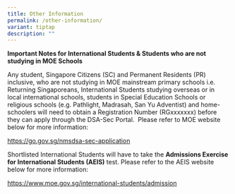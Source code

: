 ```yaml
---
title: Other Information
permalink: /other-information/
variant: tiptap
description: ""
---
```

<p><strong>Important Notes for International Students &amp; Students who are not studying in MOE Schools</strong>
</p>
<p></p>
<p>Any student, Singapore Citizens (SC) and Permanent Residents (PR) inclusive,
who are not studying in MOE mainstream primary schools i.e. Returning Singaporeans,
International Students studying overseas or in local international schools,
students in Special Education Schools or religious schools (e.g. Pathlight,
Madrasah, San Yu Adventist) and home-schoolers will need to obtain a Registration
Number (RGxxxxxxx) before they can apply through the DSA-Sec Portal. &nbsp;Please
refer to MOE website below for more information:</p>
<p><a href="https://go.gov.sg/nmsdsa-sec-application" rel="noopener noreferrer nofollow" target="_blank">https://go.gov.sg/nmsdsa-sec-application</a>
</p>
<p>Shortlisted International Students will have to take the <strong>Admissions Exercise for International Students (AEIS)</strong> test.
Please refer to the AEIS website below for more information:</p>
<p><a href="https://www.moe.gov.sg/international-students/admission" rel="noopener noreferrer nofollow" target="_blank">https://www.moe.gov.sg/international-students/admission</a>
</p>